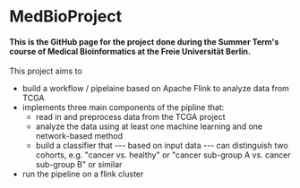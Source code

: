 # MedBioProject

#### This is the GitHub page for the project done during the Summer Term's course of Medical Bioinformatics at the Freie Universität Berlin.


This project aims to
* build a workflow / pipelaine based on Apache Flink to analyze data from TCGA
* implements three main components of the pipline that:
  * read in and preprocess data from the TCGA project
  * analyze the data using at least one machine learning and one network-based method
  * build a classifier that --- based on input data --- can distinguish two cohorts, e.g. "cancer vs. healthy" or "cancer sub-group A vs. cancer sub-group B" or similar
* run the pipeline on a flink cluster




